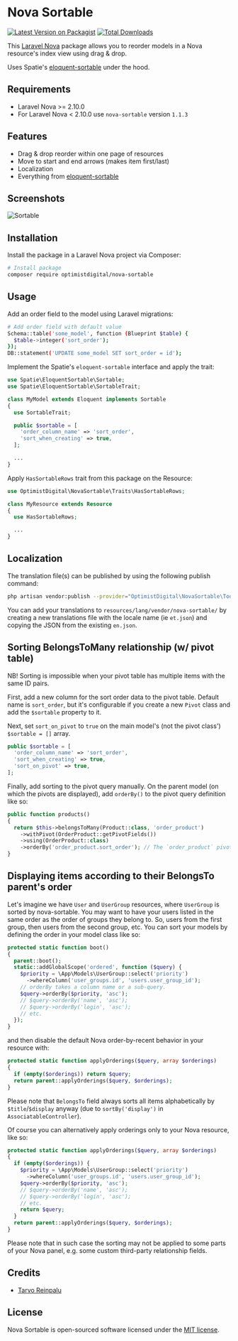 # Nova Sortable

[![Latest Version on Packagist](https://img.shields.io/packagist/v/optimistdigital/nova-sortable.svg?style=flat-square)](https://packagist.org/packages/optimistdigital/nova-sortable)
[![Total Downloads](https://img.shields.io/packagist/dt/optimistdigital/nova-sortable.svg?style=flat-square)](https://packagist.org/packages/optimistdigital/nova-sortable)

This [Laravel Nova](https://nova.laravel.com) package allows you to reorder models in a Nova resource's index view using drag & drop.

Uses Spatie's [eloquent-sortable](https://github.com/spatie/eloquent-sortable) under the hood.

## Requirements

- Laravel Nova >= 2.10.0
- For Laravel Nova < 2.10.0 use `nova-sortable` version `1.1.3`

## Features

- Drag & drop reorder within one page of resources
- Move to start and end arrows (makes item first/last)
- Localization
- Everything from [eloquent-sortable](https://github.com/spatie/eloquent-sortable)

## Screenshots

![Sortable](./docs/sortable.gif)

## Installation

Install the package in a Laravel Nova project via Composer:

```bash
# Install package
composer require optimistdigital/nova-sortable
```

## Usage

Add an order field to the model using Laravel migrations:

```bash
# Add order field with default value
Schema::table('some_model', function (Blueprint $table) {
  $table->integer('sort_order');
});
DB::statement('UPDATE some_model SET sort_order = id');
```

Implement the Spatie's `eloquent-sortable` interface and apply the trait:

```php
use Spatie\EloquentSortable\Sortable;
use Spatie\EloquentSortable\SortableTrait;

class MyModel extends Eloquent implements Sortable
{
  use SortableTrait;

  public $sortable = [
    'order_column_name' => 'sort_order',
    'sort_when_creating' => true,
  ];

  ...
}
```

Apply `HasSortableRows` trait from this package on the Resource:

```php
use OptimistDigital\NovaSortable\Traits\HasSortableRows;

class MyResource extends Resource
{
  use HasSortableRows;

  ...
}
```

## Localization

The translation file(s) can be published by using the following publish command:

```bash
php artisan vendor:publish --provider="OptimistDigital\NovaSortable\ToolServiceProvider" --tag="translations"
```

You can add your translations to `resources/lang/vendor/nova-sortable/` by creating a new translations file with the locale name (ie `et.json`) and copying the JSON from the existing `en.json`.

## Sorting BelongsToMany relationship (w/ pivot table)

NB! Sorting is impossible when your pivot table has multiple items with the same ID pairs.

First, add a new column for the sort order data to the pivot table. Default name is `sort_order`, but it's configurable if you create a new `Pivot` class and add the `$sortable` property to it.

Next, set `sort_on_pivot` to `true` on the main model's (not the pivot class') `$sortable = []` array.

```php
public $sortable = [
  'order_column_name' => 'sort_order',
  'sort_when_creating' => true,
  'sort_on_pivot' => true,
];
```

Finally, add sorting to the pivot query manually. On the parent model (on which the pivots are displayed), add `orderBy()` to the pivot query definition like so:

```php
public function products()
{
  return $this->belongsToMany(Product::class, 'order_product')
    ->withPivot(OrderProduct::getPivotFields())
    ->using(OrderProduct::class)
    ->orderBy('order_product.sort_order'); // The `order_product` pivot table name prefix is required!
}
```

## Displaying items according to their BelongsTo parent's order

Let's imagine we have `User` and `UserGroup` resources, where `UserGroup` is sorted by nova-sortable.
You may want to have your users listed in the same order as the order of groups they belong to. So,
users from the first group, then users from the second group, etc. You can sort your models by
defining the order in your model class like so:

```php
protected static function boot()
{
  parent::boot();
  static::addGlobalScope('ordered', function ($query) {
    $priority = \App\Models\UserGroup::select('priority')
      ->whereColumn('user_groups.id', 'users.user_group_id');
    // orderBy takes a column name or a sub-query.
    $query->orderBy($priority, 'asc');
    // $query->orderBy('name', 'asc');
    // $query->orderBy('login', 'asc');
    // etc.
  });
}
```

and then disable the default Nova order-by-recent behavior in your resource with:

```php
protected static function applyOrderings($query, array $orderings)
{
  if (empty($orderings)) return $query;
  return parent::applyOrderings($query, $orderings);
}
```

Please note that `BelongsTo` field always sorts all items alphabetically by `$title`/`$display`
anyway (due to `sortBy('display')` in `AssociatableController`).

Of course you can alternatively apply orderings only to your Nova resource, like so:

```php
protected static function applyOrderings($query, array $orderings)
{
  if (empty($orderings)) {
    $priority = \App\Models\UserGroup::select('priority')
      ->whereColumn('user_groups.id', 'users.user_group_id');
    $query->orderBy($priority, 'asc');
    // $query->orderBy('name', 'asc');
    // $query->orderBy('login', 'asc');
    // etc.
    return $query;
  }
  return parent::applyOrderings($query, $orderings);
}
```

Please note that in such case the sorting may not be applied to some parts of your Nova panel,
e.g. some custom third-party relationship fields.

## Credits

- [Tarvo Reinpalu](https://github.com/Tarpsvo)

## License

Nova Sortable is open-sourced software licensed under the [MIT license](LICENSE.md).
